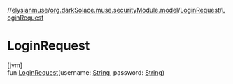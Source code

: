 //[elysianmuse](../../../index.md)/[org.darkSolace.muse.securityModule.model](../index.md)/[LoginRequest](index.md)/[LoginRequest](-login-request.md)

# LoginRequest

[jvm]\
fun [LoginRequest](-login-request.md)(username: [String](https://kotlinlang.org/api/latest/jvm/stdlib/kotlin/-string/index.html), password: [String](https://kotlinlang.org/api/latest/jvm/stdlib/kotlin/-string/index.html))
